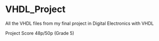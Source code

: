 # VHDL_Project

All the VHDL files from my final project in Digital Electronics with VHDL

Project Score 48p/50p (Grade 5)

